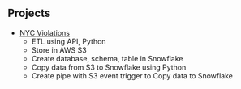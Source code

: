 ## Projects
- [NYC Violations](https://github.com/ankur715/Snowflake/tree/main/NYC_Violations)
  - ETL using API, Python
  - Store in AWS S3
  - Create database, schema, table in Snowflake
  - Copy data from S3 to Snowflake using Python
  - Create pipe with S3 event trigger to Copy data to Snowflake
